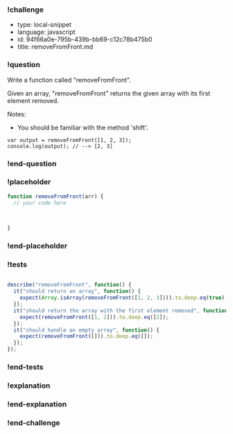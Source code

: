 ### !challenge

* type: local-snippet
* language: javascript
* id: 94f66a0e-795b-439b-bb69-c12c78b475b0
* title: removeFromFront.md

### !question

Write a function called "removeFromFront".

Given an array, "removeFromFront" returns the given array with its first element removed.

Notes:
* You should be familiar with the method 'shift'.

```
var output = removeFromFront([1, 2, 3]);
console.log(output); // --> [2, 3]
```

### !end-question

### !placeholder

```js
function removeFromFront(arr) {
  // your code here
   

   
}
```

### !end-placeholder

### !tests

```js

describe("removeFromFront", function() {
  it("should return an array", function() {
    expect(Array.isArray(removeFromFront([1, 2, 3]))).to.deep.eq(true);
  });
  it("should return the array with the first element removed", function() {
    expect(removeFromFront([1, 2])).to.deep.eq([2]);
  });
  it("should handle an empty array", function() {
    expect(removeFromFront([])).to.deep.eq([]);
  });
});


```

### !end-tests

### !explanation

### !end-explanation

### !end-challenge
